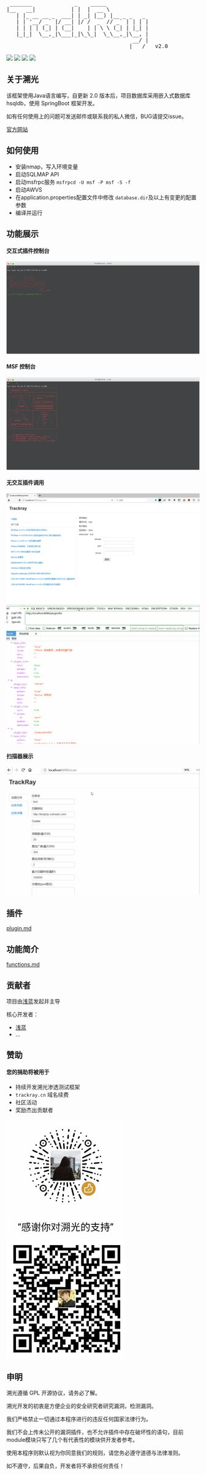 
<pre>
 _______             _    _____             
|__   __|           | |  |  __ \            
   | |_ __ __ _  ___| | _| |__) |__ _ _   _ 
   | | '__/ _` |/ __| |/ /  _  // _` | | | |
   | | | | (_| | (__|    | | \ \ (_| | |_| |
   |_|_|  \__,_|\___|_|\_\_|  \_\__,_|\__, |
                                       __/ |
                                      |___/   v2.0
</pre>
![](https://img.shields.io/github/stars/iSafeBlue/Trackray.svg)
![](https://img.shields.io/github/forks/iSafeBlue/Trackray.svg)
![](https://img.shields.io/github/license/iSafeBlue/Trackray.svg)
![](https://img.shields.io/github/issues/iSafeBlue/Trackray.svg)


## 关于溯光
该框架使用Java语言编写，自更新 2.0 版本后，项目数据库采用嵌入式数据库hsqldb，使用 SpringBoot 框架开发。

如有任何使用上的问题可发送邮件或联系我的私人微信，BUG请提交issue。

[官方网站](https://trackray.cn)

## 如何使用
* 安装nmap，写入环境变量
* 启动SQLMAP API
* 启动msfrpc服务 ```msfrpcd -U msf -P msf -S -f```
* 启动AWVS
* 在application.properties配置文件中修改 ```database.dir```及以上有变更的配置参数
* 编译并运行

## 功能展示

#### 交互式插件控制台
![](img/netcat.gif)

#### MSF 控制台
![](img/msf.gif)

#### 无交互插件调用
![Image text](img/5.png)
![Image text](img/2.gif)

#### 扫描器展示
![](img/6.gif)


## 插件

[plugin.md](plugin.md)


## 功能简介

[functions.md](functions.md)


## 贡献者
项目由[浅蓝](https://github.com/iSafeBlue)发起并主导

核心开发者：
* [浅蓝](https://github.com/iSafeBlue)
* ...


## 赞助

#### 您的捐助将被用于

* 持续开发溯光渗透测试框架
* ```trackray.cn```  域名续费
* 社区活动
* 奖励杰出贡献者

![微信](img/wx.png) ![支付宝](img/ali.png)


## 申明

溯光遵循 GPL 开源协议，请务必了解。

溯光开发的初衷是方便企业的安全研究者研究漏洞，检测漏洞。

我们严格禁止一切通过本程序进行的违反任何国家法律行为。

我们不会上传未公开的漏洞插件，也不允许插件中存在破坏性的语句，目前module模块只写了几个有代表性的模块供开发者参考。

使用本程序则默认视为你同意我们的规则，请您务必遵守道德与法律准则。

如不遵守，后果自负，开发者将不承担任何责任！
